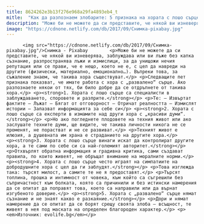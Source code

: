 ```yaml
---
title: 8624262e3b13f276e968a29fa4893eb4_t
mitle:  "Как да разпознаем злобарите: 5 признака на хората с лошо сърце"
description: "Mоже би не можете да си представите, че някой ви изневерява, заблуждава или ви лъже без капка съзнание, разпространява лъжи и измислици, за да унищожи нечия репутация или се прави, че е нещо, което не е, с цел да навреди на другите (физически, материално, емоционално…). Въпреки това, за съжаление знаем, че такива хора съществуват. Следващите …"
image: "https://cdnone.netlify.com/db/2017/09/Снимка-pixabay.jpg"
---
```


          <img src="https://cdnone.netlify.com/db/2017/09/Снимка-pixabay.jpg"/>Снимка - Pixabay        <p>Mоже би не можете да си представите, че някой ви изневерява, заблуждава или ви лъже без капка съзнание, разпространява лъжи и измислици, за да унищожи нечия репутация или се прави, че е нещо, което не е, с цел да навреди на другите (физически, материално, емоционално…). Въпреки това, за съжаление знаем, че такива хора съществуват.</p> <p>Следващите пет признака показват, че имате работа с хора с „развалено“ сърце. Ако разпознаете някои от тях, би било добре да се отдръпнете от такива хора.</p> <p><strong>1. Хората с лошо сърце са специалисти в заблуждаването, споровете и разприте.</strong></p> <p>Те: – Извъртат фактите – Лъжат – Бягат от отговорност – Отричат реалността – Измислят истории – Запазват информацията за себе си</p> <p><strong>2. Хората с лошо сърце са експерти в измамите над други хора с „красиви думи“.</strong></p> <p>Но ако погледнете плодовете на техния живот или ако заслушате техните думи, ще видите, че такива личности никога не се променят, не порастват и не се развиват.</p> <p>Техният живот е илюзия, а душевната им храна е страданието на другите хора.</p>     <p><strong>3. Хората с лошо сърце винаги искат да контролират другите хора, а те сами по себе си са най-големият авторитет.</strong></p> <p>Отхвърлят обратна информация и градивна критика, сами създават правила, по които живеят, не обръщат внимание на моралните норми.</p> <p><strong>4. Хората с лошо сърце често играят на симпатиите на добродушните хора с цел да ги заблудят.</strong></p> <p>Това изглежда така: търсят милост, а самите те не я предоставят.</p> <p>Търсят топлина, прошка и интимност от човека, към който са съгрешили без съпричастност към болката, която са причинили и без истински намерения да се опитат да поправят това, което са направили или да върнат изгубеното доверие.</p> <p><strong>5. Хората с „развалено“ сърце нямат съзнание и не знаят какво е разкаяние.</strong></p> <p>Дори и нямат намерение да се опитат да се борят срещу своята злоба – всъщност, те живеят в нея под маската на определен благороден характер.</p> <p><em>Източник: evolife.bg</em></p>        